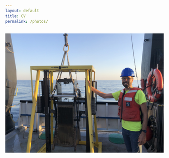 ```yaml
---
layout: default
title: CV
permalink: /photos/
---
```

<div class="flex-container">
  <img class="img-circle-avatar" src="/images/Evan_box_core.jpg">